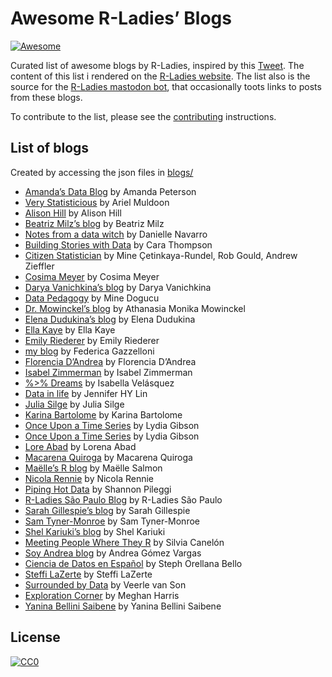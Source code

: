 
<!-- README.md is generated from README.Rmd. Please edit that file -->

# Awesome R-Ladies’ Blogs

<!-- badges: start -->

[![Awesome](https://awesome.re/badge.svg)](https://awesome.re)
<!-- badges: end -->

Curated list of awesome blogs by R-Ladies, inspired by this
[Tweet](https://twitter.com/WeAreRLadies/status/1362021673239785473).
The content of this list i rendered on the [R-Ladies
website](https://www.rladies.org/activities/rladies-blogs/). The list
also is the source for the [R-Ladies mastodon
bot](https://fosstodon.org/@rladies_bot@botsin.space), that occasionally
toots links to posts from these blogs.

To contribute to the list, please see the
[contributing](CONTRIBUTING.md) instructions.

## List of blogs

Created by accessing the json files in [blogs/](blogs/)

- [Amanda’s Data Blog](amanda.rbind.io) by Amanda Peterson
- [Very Statisticious](https://aosmith.rbind.io) by Ariel Muldoon
- [Alison Hill](https://www.apreshill.com) by Alison Hill
- [Beatriz Milz’s blog](https://beatrizmilz.com/) by Beatriz Milz
- [Notes from a data witch](https://blog.djnavarro.net/) by Danielle
  Navarro
- [Building Stories with Data](https://cararthompson.com/blog) by Cara
  Thompson
- [Citizen Statistician](citizen-statistician.org) by Mine
  Çetinkaya-Rundel, Rob Gould, Andrew Zieffler
- [Cosima Meyer](https://cosimameyer.com/) by Cosima Meyer
- [Darya Vanichkina’s blog](https://www.daryavanichkina.com/posts.html)
  by Darya Vanichkina
- [Data Pedagogy](https://www.datapedagogy.com/) by Mine Dogucu
- [Dr. Mowinckel’s blog](https://drmowinckels.io) by Athanasia Monika
  Mowinckel
- [Elena Dudukina’s blog](https://elenadudukina.com) by Elena Dudukina
- [Ella Kaye](https://ellakaye.co.uk) by Ella Kaye
- [Emily Riederer](https://emilyriederer.com) by Emily Riederer
- [my blog](https://federicagazzelloni.netlify.app/) by Federica
  Gazzelloni
- [Florencia D’Andrea](https://florenciadandrea.com) by Florencia
  D’Andrea
- [Isabel Zimmerman](https://isabelizimm.github.io/) by Isabel Zimmerman
- [%\>% Dreams](https://ivelasq.rbind.io/) by Isabella Velásquez
- [Data in life](https://jhylin.github.io/Data_in_life_blog/) by
  Jennifer HY Lin
- [Julia Silge](https://juliasilge.com/) by Julia Silge
- [Karina Bartolome](https://karbartolome-blog.netlify.app) by Karina
  Bartolome
- [Once Upon a Time
  Series](https://lgibson7.quarto.pub/once-upon-a-time-series/) by Lydia
  Gibson
- [Once Upon a Time
  Series](https://lgibson7.quarto.pub/once-upon-a-time-series/) by Lydia
  Gibson
- [Lore Abad](https://loreabad6.github.io/) by Lorena Abad
- [Macarena Quiroga](https://macarenaquiroga.netlify.app) by Macarena
  Quiroga
- [Maëlle’s R blog](https://masalmon.eu/) by Maëlle Salmon
- [Nicola Rennie](https://nrennie.rbind.io) by Nicola Rennie
- [Piping Hot Data](https://www.pipinghotdata.com) by Shannon Pileggi
- [R-Ladies São Paulo Blog](https://rladies-sp.org/) by R-Ladies São
  Paulo
- [Sarah Gillespie’s blog](https://sarahgillespie.github.io/SG/) by
  Sarah Gillespie
- [Sam Tyner-Monroe](https://sctyner.me) by Sam Tyner-Monroe
- [Shel Kariuki’s blog](https://shelkariuki.netlify.app/) by Shel
  Kariuki
- [Meeting People Where They R](https://silviacanelon.com) by Silvia
  Canelón
- [Soy Andrea blog](https://soyandrea.netlify.app/) by Andrea Gómez
  Vargas
- [Ciencia de Datos en Español](https://sporella.xyz) by Steph Orellana
  Bello
- [Steffi LaZerte](https://steffilazerte.ca/tips_and_tricks.html) by
  Steffi LaZerte
- [Surrounded by Data](https://surroundedbydata.netlify.app/) by Veerle
  van Son
- [Exploration Corner](https://thetidytrekker.com/blog.html) by Meghan
  Harris
- [Yanina Bellini Saibene](https://yabellini.netlify.app/blog/) by
  Yanina Bellini Saibene

## License

[![CC0](https://upload.wikimedia.org/wikipedia/commons/6/69/CC0_button.svg)](https://creativecommons.org/publicdomain/zero/1.0/)
